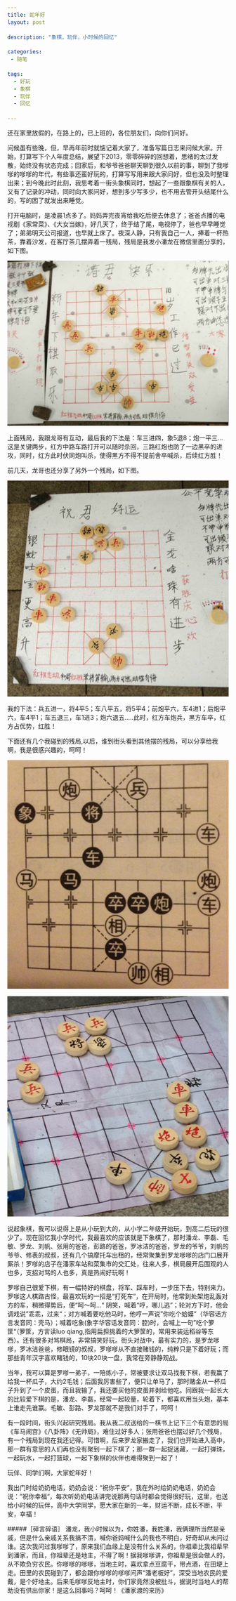 ```yaml
---
title: 蛇年好
layout: post

description: "象棋，玩伴，小时候的回忆"

categories:
 - 随笔
  
tags:
  - 好玩
  - 象棋
  - 玩伴
  - 回忆
  
---
```


还在家里放假的，在路上的，已上班的，各位朋友们，向你们问好。

问候虽有些晚，但，早再年前时就惦记着大家了，准备写篇日志来问候大家。开始，打算写下个人年度总结，展望下2013，零零碎碎的回想着，思绪的太过发散，始终没有状态完成；回家后，和爷爷爸爸聊天聊到很久以前的事，聊到了我嗲嗲的嗲嗲的年代，有些事还蛮好玩的，打算写写用来跟大家问好，但也没及时整理出来；到今晚此时此刻，我思考着一街头象棋同时，想起了一些跟象棋有关的人，又有了记录的冲动，同时向大家问好，想到多少写多少，也不用去管开头结尾什么的，写的困了就发出来睡觉。

打开电脑时，是凌晨1点多了。妈妈弄完夜宵给我吃后便去休息了；爸爸点播的电视剧《家常菜》、《大女当嫁》，好几天了，终于结了尾，电视停了，爸也早早睡觉了；弟弟明天公司报道，也早就上床了。夜深人静，只有我自己一人，捧着一杯热茶，靠着沙发，在客厅茶几摆弄着一残局，残局是我发小潘龙在微信里面分享的，如下图。

<span class="image-600">![蛇年好](/media/files/2013/02/21/1.png)</span>

上面残局，我跟龙哥有互动，最后我的下法是：车三进四，象5退8；炮一平三... 这是关键两步，红方中路车路打开可以随时杀回，三路红炮也防了一边黑卒的进攻，同时，红方此时伏同炮叫杀，使得黑方不得不提前舍卒喊杀，后续红方胜！

前几天，龙哥也还分享了另外一个残局，如下图。

<span class="image-600">![蛇年好](/media/files/2013/02/21/2.png)</span>

我的下法：兵五进一，将4平5；车八平五，将5平4；前炮平六，车4进1；后炮平六，车4平1；车五退三，车1进3；炮六退五.....此时，红方车炮兵，黑方车卒，红方占优势，红胜！

下面还有几个我碰到的残局,以后，谁到街头看到其他摆的残局，可以分享给我啊，我是很感兴趣的，呵呵！

<span class="image-600">![蛇年好](/media/files/2013/02/21/3.png)</span>

<span class="image-600">![蛇年好](/media/files/2013/02/21/4.png)</span>

说起象棋，我可以说得上是从小玩到大的，从小学二年级开始玩，到高二后玩的很少了。现在回忆我小学时代，我最喜欢的应该就是下象棋了，那时潘龙、李磊、毛敏、罗龙、刘帆、张用的爸爸，彭路的爸爸，罗冰洁的爸爸，罗龙的爷爷，刘帆的爷爷、修表的叔叔，还有几个搞摩托车出租的，经常聚集到罗龙嗲嗲的店门口展开厮杀！罗嗲的店子在潘家车站和菜集市的交汇处，往来人多，棋局展开后围观的人也多，支招对骂的人也多，真是热闹好玩啊！

 罗嗲自己很爱下棋，有一幅特好的棋盘，将军、踩车时，一步压下去，特别来力。罗嗲这人棋路古怪，最喜欢玩的一招是“打死车”，在开局时，他常到处架炮乱轰对方的车，稍微得势后，便“呵～呵...“ 阴笑，喊着“哼，哪儿逃”；轮对方下时，他会调戏说”乖乖，过来“；对方喊着要吃他马时，他哼一声说”你吃个蛤蟆”（华容话方言发音同：壳马）；喊着吃象(象字华容话发音同：腔)时，会喊上一句”吃个箩筐“（箩筐，方言读luo qiang,指用扁担挑着的大箩筐的，常用来装运稻谷等东西）。还有很多对骂棋局，非常搞笑好玩。街头对战中，最有实力的，是罗龙嗲嗲，罗冰洁爸爸，修眼镜的叔叔，罗嗲嗲从不直接赌钱的，纯粹只是下着好玩；而那些青年汉字喜欢睹钱的，10块20块一盘，我常在旁静静观战。

当年，我可以算是罗嗲一弟子，一陪练小子，常被要求让双马找我下棋，若我赢了给我一杯瓜子，大约2毛钱；后面我厉害些了，便只让单马了，那时赌金从一杯瓜子升到了一个皮蛋，而且我输了，我还要买他的皮蛋并剥给他吃。同跟我一起长大的比较爱下棋的是，潘龙、李磊，经常一起较量，轮着下，都喜欢用当头炮，基本上谁走先谁赢。毛敏、彭路、罗龙那就不是我们对手了，呵呵！

有一段时间，街头兴起研究残局。我从我二叔送给的一棋书上记下三个有意思的局《车马闹宫》《八卦阵》《无帅局》，难住过好多人；张用爸爸也摆过好几个残局，有一个残局到现在我还记得。可惜啊，后来罗龙家搬走了，我们也开始进入高中，那一群有意思的人们再也没有聚到一起下棋了；那一群一起捉迷藏，一起打弹珠，一起玩水，一起打篮球，一起下象棋的伙伴也难得聚到一起了！

玩伴、同学们啊，大家蛇年好！

我出门时给奶奶电话，奶奶会说：“祝你平安”，我在外时给奶奶电话，奶奶会说：”祝你幸福“，每次听奶奶电话讲完说那两句话时都会觉得很好玩，这里，也送给小时候的玩伴，高中大学同学，愿大家在新的一年，财运不断，成长不断，平安，幸福！


#####［碎言碎语］
潘龙，我小时候以为，你姓潘，我姓潘，我俩理所当然是亲戚，但是什么亲戚关系我搞不清，喊你爸妈喊什么的我也不明白，好奇却从未问过谁。这次我问过我嗲嗲了，原来我们血缘上是没有什么关系的，你祖辈比我祖辈早到潘家，而且，你祖辈还是地主，不得了啊！据我嗲嗲讲，你祖辈是很会做人的，从不欺负穷农民。你嗲嗲的嗲嗲，当地主时，喜欢拿点豆腐干，带点酒，在田埂上走。田里的农民碰到了，都会跟你嗲嗲的嗲嗲问声“潘老板好”，深受当地农民的爱戴，是个好地主。后来毛嗲嗲反地主时，你们家竟然没被批斗，据说时当地人的帮助没有供出你家！是这么回事吗？呵呵！《潘家渡的来历》

